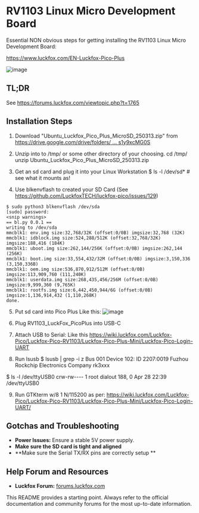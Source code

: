 # RV1103 Linux Micro Development Board

Essential NON obvious steps for getting installing the RV1103 Linux Micro Development Board:

https://www.luckfox.com/EN-Luckfox-Pico-Plus

![image](https://github.com/user-attachments/assets/6da35e83-3856-4d30-8884-4c2dd1e89cfc)



## TL;DR
See https://forums.luckfox.com/viewtopic.php?t=1765

## Installation Steps

1.  Download "Ubuntu_Luckfox_Pico_Plus_MicroSD_250313.zip" from [https://drive.google.com/drive/folders/ ... s1y9xcMG0S](https://drive.google.com/drive/folders/14kFWY93MZ4Zga4ke2PVQgUs1y9xcMG0S)

2.  Unzip into  to /tmp/ or some other directory of your choosing.
    cd /tmp/
    unzip Ubuntu_Luckfox_Pico_Plus_MicroSD_250313.zip

3. Get an sd card and plug it into your Linux Workstation
   $ ls -l /dev/sd* # see what it mounts as! 

4. Use blkenvflash to created your SD Card
   (See https://github.com/LuckfoxTECH/luckfox-pico/issues/129)    

```
$ sudo python3 blkenvflash /dev/sda
[sudo] password:
<snip warnings>
== bl.py 0.0.1 ==
writing to /dev/sda
mmcblk1: env.img size:32,768/32K (offset:0/0B) imgsize:32,768 (32K)
mmcblk1: idblock.img size:524,288/512K (offset:32,768/32K) imgsize:188,416 (184K)
mmcblk1: uboot.img size:262,144/256K (offset:0/0B) imgsize:262,144 (256K)
mmcblk1: boot.img size:33,554,432/32M (offset:0/0B) imgsize:3,150,336 (3,150,336B)
mmcblk1: oem.img size:536,870,912/512M (offset:0/0B) imgsize:113,909,760 (111,240K)
mmcblk1: userdata.img size:268,435,456/256M (offset:0/0B) imgsize:9,999,360 (9,765K)
mmcblk1: rootfs.img size:6,442,450,944/6G (offset:0/0B) imgsize:1,136,914,432 (1,110,268K)
done.
```

5.  Put sd card into Pico Plus
    Like this:
    ![image](https://github.com/user-attachments/assets/d7c359ed-1a93-435d-a492-0a2fbf83f101)

7. Plug RV1103_LuckFox_PicoPlus into USB-C 

8. Attach USB to Serial:
   Like this https://wiki.luckfox.com/Luckfox-Pico/Luckfox-Pico-RV1103/Luckfox-Pico-Plus-Mini/Luckfox-Pico-Login-UART

9. Run lsusb 
$ lsusb | grep -i z
Bus 001 Device 102: ID 2207:0019 Fuzhou Rockchip Electronics Company rk3xxx

$ ls -l /dev/ttyUSB0
crw-rw---- 1 root dialout 188, 0 Apr 28 22:39 /dev/ttyUSB0

9. Run GTKterm w/8 1 N/115200 as per:
https://wiki.luckfox.com/Luckfox-Pico/Luckfox-Pico-RV1103/Luckfox-Pico-Plus-Mini/Luckfox-Pico-Login-UART/

## Gotchas and Troubleshooting

  * **Power Issues:** Ensure a stable 5V power supply.
  * **Make sure the SD card is tight and aligned** 
  * **Make sure the Serial TX/RX pins are correctly setup **

## Help Forum and Resources

  * **Luckfox Forum:** [forums.luckfox.com](https://forums.luckfox.com/)
  
This README provides a starting point. Always refer to the official documentation and community forums for the most up-to-date information.
